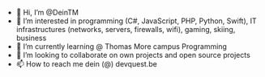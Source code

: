 - 👋 Hi, I’m @DeinTM
- 👀 I’m interested in programming (C#, JavaScript, PHP, Python, Swift), IT infrastructures (networks, servers, firewalls, wifi), gaming, skiing, business
- 🌱 I’m currently learning @ Thomas More campus Programming
- 💞️ I’m looking to collaborate on own projects and open source projects
- 📫 How to reach me dein (@) devquest.be

<!---
DeinTM/DeinTM is a ✨ special ✨ repository because its `README.md` (this file) appears on your GitHub profile.
You can click the Preview link to take a look at your changes.
--->
